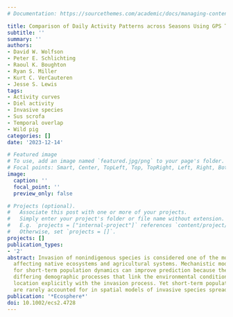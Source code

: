 ```yaml
---
# Documentation: https://sourcethemes.com/academic/docs/managing-content/

title: Comparison of Daily Activity Patterns across Seasons Using GPS Telemetry and Camera Trap Data for a Widespread Mammal
subtitle: ''
summary: ''
authors:
- David W. Wolfson
- Peter E. Schlichting
- Raoul K. Boughton
- Ryan S. Miller
- Kurt C. VerCauteren
- Jesse S. Lewis
tags:
- Activity curves
- Diel activity
- Invasive species
- Sus scrofa
- Temporal overlap
- Wild pig
categories: []
date: '2023-12-14'

# Featured image
# To use, add an image named `featured.jpg/png` to your page's folder.
# Focal points: Smart, Center, TopLeft, Top, TopRight, Left, Right, BottomLeft, Bottom, BottomRight.
image:
  caption: ''
  focal_point: ''
  preview_only: false

# Projects (optional).
#   Associate this post with one or more of your projects.
#   Simply enter your project's folder or file name without extension.
#   E.g. `projects = ["internal-project"]` references `content/project/deep-learning/index.md`.
#   Otherwise, set `projects = []`.
projects: []
publication_types:
- '2'
abstract: Invasion of nonindigenous species is considered one of the most urgent problems
  affecting native ecosystems and agricultural systems. Mechanistic models that account
  for short-term population dynamics can improve prediction because they incorporate
  differing demographic processes that link the environmental conditions of a spatial
  location explicitly with the invasion process. Yet short-term population dynamics
  are rarely accounted for in spatial models of invasive species spread.
publication: '*Ecosphere*'
doi: 10.1002/ecs2.4728
---
```

